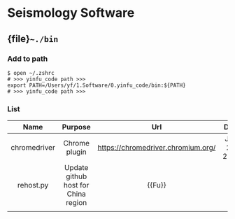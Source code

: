 # Seismology Software

## {file}`~./bin`

### Add to path

```
$ open ~/.zshrc
# >>> yinfu_code path >>>
export PATH=/Users/yf/1.Software/0.yinfu_code/bin:${PATH}
# >>> yinfu_code path >>>
```

### List

<style>
table th:first-of-type {
    width: 10%;
}
table th:nth-of-type(2) {
    width: 40%;
}
table th:nth-of-type(3) {
    width: 30%;
}
table th:nth-of-type(4) {
    width: 10%;
}
</style>

|    Name   |   Purpose  |  Url | Date  |
| :------------: | :-------------: | :-------------: | :-------------: |
|        chromedriver     |       Chrome plugin       |  https://chromedriver.chromium.org/   |   July 24, 2022 |
|     rehost.py     |     Update github host for China region     | {{Fu}}  | ...  |
|               |                   |                   |               |
